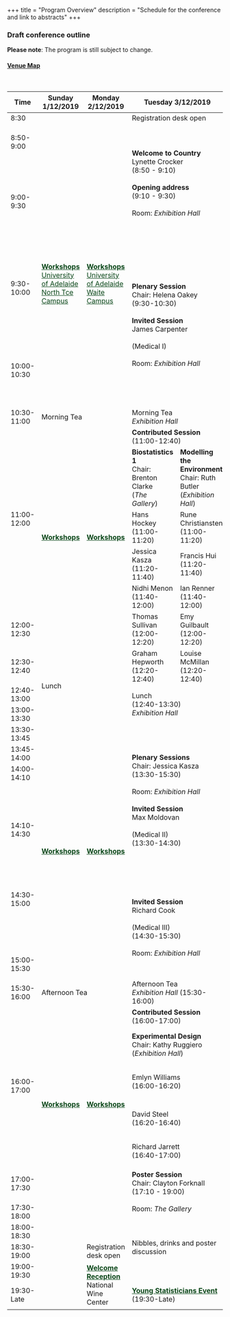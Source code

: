 +++
title = "Program Overview"
description = "Schedule for the conference and link to abstracts"
+++

### Draft conference outline

<!--- See example at https://codepen.io/paulobrien/pen/gWoVzN for scrolling table -->

**Please note**: The program is still subject to change.

#### [Venue Map](https://wineaustralia.com.au/uploads/general/NWC12064-Floor-Plan-Isometric-Web-002.pdf)

<br>

<div class="table-responsive">
<table id="outline" class="tg table-fixed" data-tablesaw-mode="columntoggle">
  <thead>
    <tr>
      <th>Time</th>
      <th>Sunday 1/12/2019</th>
      <th>Monday 2/12/2019</th>
      <th colspan="2">Tuesday 3/12/2019</th>
      <th colspan="2">Wednesday 4/12/2019</th>
      <th colspan="2">Thursday 5/12/2019</th>
      <th>Friday 6/12/2019</th>
    </tr>
  </thead>
  <tbody>
    <tr>
      <td class="tg-0pky">8:30<br></td>
      <td></td>
      <td></td>
      <td class="tg-c3ow" colspan="7">Registration desk open</td>
    </tr>
    <tr>
      <td>8:50-9:00</td>
      <td></td>
      <td></td>
      <td  class="tg-rbmo" colspan="2" rowspan="3"><b>Welcome to Country</b><br>Lynette Crocker<br>(8:50 - 9:10)<br><br><b>Opening address</b> <br>(9:10 - 9:30)<br><br>Room: <i>Exhibition Hall</i><br></td>
      <td class="tg-tu0f" colspan="2"><b>Contributed Session</b> <br>(8:50-10:30)</td>
      <td class="tg-tu0f" colspan="2"><b>Contributed Session</b> <br>(8:50-10:30)</td>
      <td class="tg-sr28"><b>JABES/Biometrics Showcase</b><br>Room: <i>Exhibition Hall</i></td>
    </tr>
    <tr>
      <td rowspan="2">9:00-9:30</td>
      <td rowspan="6" class="tg-elvq"><a href="/workshops/" style="color: #0a4719;"><b>Workshops</b></a>
      <br><a href="https://www.adelaide.edu.au/campuses/mapscurrent/north_terrace.pdf" style="color: #0a4719;" target=_blank>University of Adelaide North Tce Campus</a></td>
      <td rowspan="6" class="tg-elvq"><a href="/workshops/" style="color: #0a4719;"><b>Workshops</b></a>
      <br><a href="https://www.adelaide.edu.au/campuses/mapscurrent/waite.pdf" style="color: #0a4719;" target=_blank>University of Adelaide Waite Campus</a></td>
      <td class="tg-73pu"><b>Methods 1</b><br>(<i>Vines Room</i>)</td>
      <td class="tg-6i83"><b>Mixed Models in Agriculture</b><br>(<i>Exhibition Hall</i>)</td>
      <td class="tg-73pu"><b>Methods 2</b><br>(<i>Vines Room</i>)</td>
      <td class="tg-6i83"><b>Collaboration</b><br>(<i>Exhibition Hall</i>)</td>
      <td class="tg-sr28" rowspan="2">Dan Pagendam</td>
    </tr>
    <tr>
      <td class="tg-73pu">Paul Kabaila <br>(8:50-9:10)</td>
      <td class="tg-6i83">Bethany Macdonald <br>(8:50-9:10)</td>
      <td class="tg-73pu">Takeshi Kurosawa <br>(8:50-9:10)</td>
      <td class="tg-6i83">Susan Wilson <br>(8:50-9:10)</td>
    </tr>
    <tr>
      <td rowspan="2">9:30-10:00</td>
      <td class="tg-rbmo" colspan="2" rowspan="4"><b>Plenary Session</b> <br>Chair: Helena Oakey<br>(9:30-10:30)<br><br><b>Invited Session</b><br>James Carpenter<br><br>(Medical I)<br><br>Room: <i>Exhibition Hall</i></td>
      <td class="tg-73pu">Fernando Marmolejo-Ramos <br>(9:10-9:30)</td>
      <td class="tg-6i83">Bethany Rognoni <br>(9:10-9:30)</td>
      <td class="tg-73pu">Zhanglong Cao <br>(9:10-9:30)</td>
      <td class="tg-6i83">Teresa Neeman <br>(9:10-9:30)</td>
      <td class="tg-sr28" rowspan="2">Louise McMillan</td>
    </tr>
    <tr>
      <td class="tg-73pu">Linh Nghiem <br>(9:30-9:50)</td>
      <td class="tg-6i83">Isabel Munoz-Santa <br>(9:30-9:50)</td>
      <td class="tg-73pu">Hwan-Jin Yoon <br>(9:30-9:50)</td>
      <td class="tg-6i83">Sharon Nielsen <br>(9:30-9:50)</td>
    </tr>
    <tr>
      <td rowspan="2">10:00-10:30</td>
      <td class="tg-73pu">Brenton Clarke <br>(9:50-10:10)</td>
      <td class="tg-6i83">Clayton Forknall <br>(9:50-10:10)</td>
      <td class="tg-73pu">Olena Kravchuk <br>(9:50-10:10)</td>
      <td class="tg-6i83">Esther Meenken <br>(9:50-10:10)</td>
      <td class="tg-sr28" rowspan="2">David Warton</td>
    </tr>
    <tr>
      <td class="tg-73pu">Michael Stewart <br>(10:10-10:30)</td>
      <td class="tg-6i83">Michael Mumford <br>(10:10-10:30)</td>
      <td class="tg-73pu">Warren Muller <br>(10:10-10:30)</td>
      <td class="tg-6i83"></td>
    </tr>
    <tr>
      <td>10:30-11:00</td>
      <td  class="tg-c3ow" colspan="2">Morning Tea</td>
      <td  class="tg-c3ow" colspan="7">Morning Tea<br><i>Exhibition Hall</i></td>
    </tr>
    <tr>
      <td rowspan="5">11:00-12:00</td>
      <td class="tg-elvq" rowspan="7"><a href="/workshops/" style="color: #0a4719;"><b>Workshops</b></a></td>
      <td class="tg-elvq" rowspan="7"><a href="/workshops/" style="color: #0a4719;"><b>Workshops</b></a></td>
      <td class="tg-tu0f" colspan="2"><b>Contributed Session</b> <br>(11:00-12:40)</td>
      <td  class="tg-rbmo" colspan="2" rowspan="5"><b>Plenary Sessions</b> <br>(11:00-13:00)<br>Room: <i>Exhibition Hall</i><br><br><b>Invited Session</b></b> <br>(Environmental I) (11:00-12:00) Chris Wikle<br></td>
      <td  class="tg-rbmo" colspan="2" rowspan="5"><b>Plenary Sessions</b> <br>(11:00-13:00)<br>Room: <i>Exhibition Hall</i><br><br><b>Invited Session</b></b> <br>(Methods I) (11:00-12:00) Claudia Czado<br></td>
      <td  class="tg-rbmo" rowspan="5"><b>Plenary Sessions</b> <br>(11:00-13:00)<br>Room: <i>Exhibition Hall</i><br><br><b>Invited Session</b> <br>(Agricultural I) (11:00-12:00) Daniela Bustos-Korts<br></td>
    </tr>
    <tr>
      <td class="tg-73pu"><b>Biostatistics 1</b><br>Chair: Brenton Clarke<br>(<i>The Gallery</i>)</td>
      <td class="tg-6i83"><b>Modelling the Environment</b><br>Chair: Ruth Butler<br>(<i>Exhibition Hall</i>)<br></td>
    </tr>
    <tr>
      <td class="tg-73pu">Hans Hockey <br>(11:00-11:20)</td>
      <td class="tg-6i83">Rune Christiansten <br>(11:00-11:20)</td>
    </tr>
    <tr>
      <td class="tg-73pu">Jessica Kasza <br>(11:20-11:40)</td>
      <td class="tg-6i83">Francis Hui <br>(11:20-11:40)</td>
    </tr>
    <tr>
      <td class="tg-73pu">Nidhi Menon <br>(11:40-12:00)</td>
      <td class="tg-6i83">Ian Renner <br>(11:40-12:00)</td>
    </tr>
    <tr>
      <td rowspan="2">12:00-12:30</td>
      <td class="tg-73pu">Thomas Sullivan <br>(12:00-12:20)</td>
      <td class="tg-6i83">Emy Guilbault <br>(12:00-12:20)</td>
      <td  class="tg-rbmo"colspan="2" rowspan="5"><b>Invited Session</b> <br>(Environmental II) (12:00-13:00) Blair Robertson</td>
      <td  class="tg-rbmo"colspan="2" rowspan="5"><b>Invited Session</b> <br>(Methods II) (12:00-13:00) Marti Anderson</td>
      <td  class="tg-rbmo"rowspan="5"><b>Invited Session</b> <br>(Agricutlural II)<br> (12:00-13:00) Joanne De Faveri</td>
    </tr>
    <tr>
      <td class="tg-73pu" rowspan="2">Graham Hepworth <br>(12:20-12:40)</td>
      <td class="tg-6i83" rowspan="2">Louise McMillan <br>(12:20-12:40)</td>
    </tr>
    <tr>
      <td>12:30-12:40</td>
      <td  class="tg-c3ow" colspan="2" rowspan="4">Lunch</td>
    </tr>
    <tr>
      <td rowspan="2">12:40-13:00</td>
      <td  class="tg-c3ow" colspan="2" rowspan="3">Lunch <br>(12:40-13:30)<br><i>Exhibition Hall</i><br></td>
    </tr>
    <tr>
    </tr>
    <tr>
      <td>13:00-13:30</td>
      <td class="tg-c3ow" colspan="2">Packed Lunch</td>
      <td  class="tg-c3ow" colspan="2" rowspan="4">Lunch <br>(<i>Ferguson Room</i>)<br><br>AGM <br>(13:00-14:10)</td>
      <td  class="tg-c3ow" rowspan="2"><b>Conference Close</b> <br>(13:00-13:45)</td>
    </tr>
    <tr>
      <td>13:30-13:45</td>
      <td class="tg-elvq" rowspan="9"><a href="/workshops/" style="color: #0a4719;"><b>Workshops</b></a></td>
      <td class="tg-elvq" rowspan="9"><a href="/workshops/" style="color: #0a4719;"><b>Workshops</b></a></td>
      <td  class="tg-rbmo" colspan="2" rowspan="6"><b>Plenary Sessions</b><br>Chair: Jessica Kasza <br>(13:30-15:30)<br><br>Room: <i>Exhibition Hall</i><br><br><b>Invited Session</b><br>Max Moldovan<br><br>(Medical II)<br>(13:30-14:30)</td>
      <td class="tg-og4q" colspan="2" rowspan="16"><a href="/social/" style="color: #0a4719;"><b>Excursions</b></a> <br>(13:30-17:30)</td>
    </tr>
    <tr>
      <td>13:45-14:00</td>
      <td class="tg-qs5d" rowspan="5">Lunch<br>(13:45-14:30) <br><i>Ferguson Room</i></td>
    </tr>
    <tr>
      <td>14:00-14:10</td>
    </tr>
    <tr>
      <td rowspan="3">14:10-14:30</td>
      <td class="tg-tu0f" colspan="2"><b>Contributed Session</b> <br>(14:10-15:30)</td>
    </tr>
    <tr>
      <td class="tg-73pu"><b>Biostatistics 2</b> <br>(<i>Vines Room</i>)</td>
      <td class="tg-6i83"><b>Samples &amp; Surveys</b> <br>(<i>Exhibition Hall</i>)</td>
    </tr>
    <tr>
      <td class="tg-73pu">Alice Richardson <br>(14:10-14:30)</td>
      <td class="tg-6i83">Robert Clark <br>(14:10-14:30)</td>
    </tr>
    <tr>
      <td>14:30-15:00</td>
      <td  class="tg-rbmo" colspan="2" rowspan="3"><b>Invited Session</b><br>Richard Cook <br><br>(Medical III)<br> (14:30-15:30)<br><br>Room: <i>Exhibition Hall</i></td>
      <td class="tg-73pu">Tugba Akkaya-Hocagil <br>(14:30-14:50)</td>
      <td class="tg-6i83">Scott Foster <br>(14:30-14:50)</td>
      <td></td>
    </tr>
    <tr>
      <td></td>
      <td class="tg-73pu">Olivier Thas <br>(14:50-15:10)</td>
      <td class="tg-6i83">Omer Ozturk <br>(14:50-15:10)</td>
      <td></td>
    </tr>
    <tr>
      <td>15:00-15:30</td>
      <td class="tg-73pu">Tong Wang <br>(15:10-15:30)</td>
      <td class="tg-6i83">Dan Gladish <br>(15:10-15:30)</td>
      <td></td>
    </tr>
    <tr>
      <td>15:30-16:00</td>
      <td class="tg-c3ow" colspan="2">Afternoon Tea</td>
      <td class="tg-c3ow" colspan="2">Afternoon Tea <br><i>Exhibition Hall</i> (15:30-16:00)</td>
      <td class="tg-c3ow" colspan="2">Afternoon Tea <br><i>Exhibition Hall</i> (15:30-16:00)</td>
      <td></td>
    </tr>
    <tr>
      <td rowspan="5">16:00-17:00</td>
      <td class="tg-elvq" rowspan="6"><a href="/workshops/" style="color: #0a4719;"><b>Workshops</b></a></td>
      <td class="tg-elvq" rowspan="6"><a href="/workshops/" style="color: #0a4719;"><b>Workshops</b></a></td>
      <td class="tg-tu0f" colspan="2"><b>Contributed Session</b> <br>(16:00-17:00)</td>
      <td class="tg-tu0f" colspan="2"><b>Contributed Session</b> <br>(16:00-17:20)</td>
      <td></td>
    </tr>
    <tr>
      <td colspan="2" class="tg-6i83"><b>Experimental Design</b><br>Chair: Kathy Ruggiero <br>(<i>Exhibition Hall</i>)</td>
      <td class="tg-73pu"><b>Visualisation</b> <br>(<i>Vines Room</i>)</td>
      <td class="tg-6i83"><b>Genetics &amp; Evolution</b> <br>(<i>Exhibition Hall</i>)</td>
      <td></td>
    </tr>
    <tr>
      <td colspan="2" class="tg-6i83">Emlyn Williams <br>(16:00-16:20)</td>
      <td class="tg-73pu">Thomas Lumley <br>(16:00-16:20)</td>
      <td class="tg-6i83">Conrad Burden <br>(16:00-16:20)</td>
      <td></td>
    </tr>
    <tr>
      <td colspan="2" class="tg-6i83">David Steel <br>(16:20-16:40)</td>
      <td class="tg-73pu">Connor James Smith <br>(16:20-16:40)</td>
      <td class="tg-6i83">Beata Sznajder <br>(16:20-16:40)</td>
      <td></td>
    </tr>
    <tr>
      <td colspan="2" class="tg-6i83">Richard Jarrett <br>(16:40-17:00)</td>
      <td class="tg-73pu">Kevin Wang <br>(16:40-17:00)</td>
      <td class="tg-6i83">Anabel Forte <br>(16:40-17:00)</td>
      <td></td>
    </tr>
    <tr>
      <td>17:00-17:30</td>
      <td class="tg-qs5d" colspan="2" rowspan="4"><b>Poster Session</b><br>Chair: Clayton Forknall<br>(17:10 - 19:00)<br><br>Room: <i>The Gallery</i><br><br><br><br>Nibbles, drinks and poster discussion</td>
      <td class="tg-73pu">Petra Kuhnert <br>(17:00-17:20)</td>
      <td class="tg-6i83">Julian Taylor <br>(17:00-17:20)</td>
      <td></td>
    </tr>
    <tr>
      <td>17:30-18:00</td>
      <td></td>
      <td></td>
      <td></td>
      <td></td>
      <td></td>
      <td></td>
      <td></td>
    </tr>
    <tr>
      <td>18:00-18:30</td>
      <td></td>
      <td></td>
      <td></td>
      <td></td>
      <td></td>
      <td></td>
      <td></td>
    </tr>
    <tr>
      <td>18:30-19:00</td>
      <td></td>
      <td>Registration desk open</td>
      <td></td>
      <td></td>
      <td></td>
      <td></td>
      <td></td>
    </tr>
    <tr>
      <td>19:00-19:30</td>
      <td></td>
      <td class="tg-og4q" rowspan="2"><a href="/social/" style="color: #0a4719;"><b>Welcome Reception</b></a><br>National Wine Center</td>
      <td></td>
      <td></td>
      <td></td>
      <td></td>
      <td></td>
      <td></td>
      <td></td>
    </tr>
    <tr>
      <td>19:30-Late</td>
      <td></td>
      <td class="tg-og4q" colspan="2"><a href="/social/#young-statisticians-event" style="color: #0a4719;"><b>Young Statisticians Event</b></a><br>(19:30-Late)</td>
      <td></td>
      <td></td>
      <td colspan="2" class="tg-og4q"><a href="/social/" style="color: #0a4719;"><b>Conference dinner and awards session</b></a><br>(19:30-Late)</td>
      <td></td>
    </tr>
  </tbody>
</table></div>



<!--- <script>$('#outline').fixedHeaderTable({ footer: false, cloneHeadToFoot: false, fixedColumn: true });</script> --->
